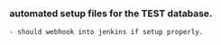 ### automated setup files for the TEST database.
    - should webhook into jenkins if setup properly.
